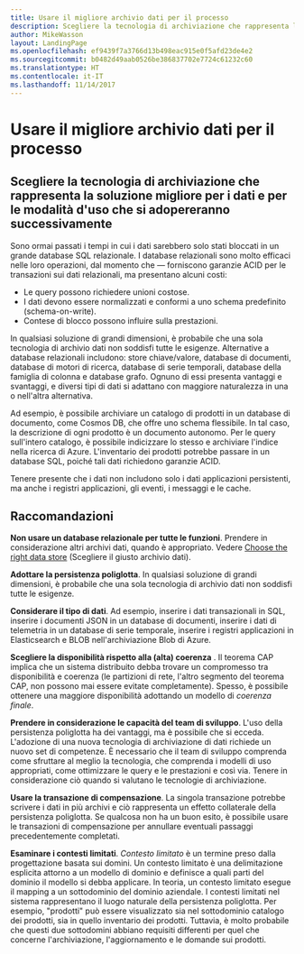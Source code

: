 ```yaml
---
title: Usare il migliore archivio dati per il processo
description: Scegliere la tecnologia di archiviazione che rappresenta la soluzione migliore per i dati e per le modalità d'uso che si adopereranno successivamente
author: MikeWasson
layout: LandingPage
ms.openlocfilehash: ef9439f7a3766d13b498eac915e0f5afd23de4e2
ms.sourcegitcommit: b0482d49aab0526be386837702e7724c61232c60
ms.translationtype: HT
ms.contentlocale: it-IT
ms.lasthandoff: 11/14/2017
---
```

# <a name="use-the-best-data-store-for-the-job"></a>Usare il migliore archivio dati per il processo

## <a name="pick-the-storage-technology-that-is-the-best-fit-for-your-data-and-how-it-will-be-used"></a>Scegliere la tecnologia di archiviazione che rappresenta la soluzione migliore per i dati e per le modalità d'uso che si adopereranno successivamente

Sono ormai passati i tempi in cui i dati sarebbero solo stati bloccati in un grande database SQL relazionale. I database relazionali sono molto efficaci nelle loro operazioni, dal momento che &mdash; forniscono garanzie ACID per le transazioni sui dati relazionali, ma presentano alcuni costi:

- Le query possono richiedere unioni costose.
- I dati devono essere normalizzati e conformi a uno schema predefinito (schema-on-write).
- Contese di blocco possono influire sulla prestazioni.

In qualsiasi soluzione di grandi dimensioni, è probabile che una sola tecnologia di archivio dati non soddisfi tutte le esigenze. Alternative a database relazionali includono: store chiave/valore, database di documenti, database di motori di ricerca, database di serie temporali, database della famiglia di colonna e database grafo. Ognuno di essi presenta vantaggi e svantaggi, e diversi tipi di dati si adattano con maggiore naturalezza in una o nell'altra alternativa. 

Ad esempio, è possibile archiviare un catalogo di prodotti in un database di documento, come Cosmos DB, che offre uno schema flessibile. In tal caso, la descrizione di ogni prodotto è un documento autonomo. Per le query sull'intero catalogo, è possibile indicizzare lo stesso e archiviare l'indice nella ricerca di Azure. L'inventario dei prodotti potrebbe passare in un database SQL, poiché tali dati richiedono garanzie ACID.

Tenere presente che i dati non includono solo i dati applicazioni persistenti, ma anche i registri applicazioni, gli eventi, i messaggi e le cache.

## <a name="recommendations"></a>Raccomandazioni

**Non usare un database relazionale per tutte le funzioni**. Prendere in considerazione altri archivi dati, quando è appropriato. Vedere [Choose the right data store][data-store-overview] (Scegliere il giusto archivio dati).

**Adottare la persistenza poliglotta**. In qualsiasi soluzione di grandi dimensioni, è probabile che una sola tecnologia di archivio dati non soddisfi tutte le esigenze. 

**Considerare il tipo di dati**. Ad esempio, inserire i dati transazionali in SQL, inserire i documenti JSON in un database di documenti, inserire i dati di telemetria in un database di serie temporale, inserire i registri applicazioni in Elasticsearch e BLOB nell'archiviazione Blob di Azure.

**Scegliere la disponibilità rispetto alla (alta) coerenza** . Il teorema CAP implica che un sistema distribuito debba trovare un compromesso tra disponibilità e coerenza (le partizioni di rete, l'altro segmento del teorema CAP, non possono mai essere evitate completamente). Spesso, è possibile ottenere una maggiore disponibilità adottando un modello di *coerenza finale*. 

**Prendere in considerazione le capacità del team di sviluppo**. L'uso della persistenza poliglotta ha dei vantaggi, ma è possibile che si ecceda. L'adozione di una nuova tecnologia di archiviazione di dati richiede un nuovo set di competenze. È necessario che il team di sviluppo comprenda come sfruttare al meglio la tecnologia, che comprenda i modelli di uso appropriati, come ottimizzare le query e le prestazioni e così via. Tenere in considerazione ciò quando si valutano le tecnologie di archiviazione. 

**Usare la transazione di compensazione**. La singola transazione potrebbe scrivere i dati in più archivi e ciò rappresenta un effetto collaterale della persistenza poliglotta. Se qualcosa non ha un buon esito, è possibile usare le transazioni di compensazione per annullare eventuali passaggi precedentemente completati.

**Esaminare i contesti limitati**. *Contesto limitato* è un termine preso dalla progettazione basata sui domini. Un contesto limitato è una delimitazione esplicita attorno a un modello di dominio e definisce a quali parti del dominio il modello si debba applicare. In teoria, un contesto limitato esegue il mapping a un sottodominio del dominio aziendale. I contesti limitati nel sistema rappresentano il luogo naturale della persistenza poliglotta. Per esempio, "prodotti" può essere visualizzato sia nel sottodominio catalogo dei prodotti, sia in quello inventario dei prodotti. Tuttavia, è molto probabile che questi due sottodomini abbiano requisiti differenti per quel che concerne l'archiviazione, l'aggiornamento e le domande sui prodotti.

[data-store-overview]: ../technology-choices/data-store-overview.md